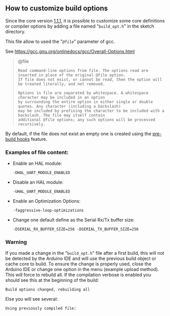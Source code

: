 ## How to customize build options
Since the core version [1.1.1](../releases/tag/1.1.1), it is possible to customize some core definitions or compiler options by adding a file named "`build_opt.h`" in the sketch directory. 

This file allow to used the "_`@file`_" parameter of gcc.

See https://gcc.gnu.org/onlinedocs/gcc/Overall-Options.html

> @file
>
>     Read command-line options from file. The options read are inserted in place of the original @file option.
>     If file does not exist, or cannot be read, then the option will be treated literally, and not removed.
>
>     Options in file are separated by whitespace. A whitespace character may be included in an option
>     by surrounding the entire option in either single or double quotes. Any character (including a backslash)
>     may be included by prefixing the character to be included with a backslash. The file may itself contain
>     additional @file options; any such options will be processed recursively.

By default, if the file does not exist an empty one is created using the [pre-build hooks](https://arduino.github.io/arduino-cli/latest/platform-specification/#pre-and-post-build-hooks-since-arduino-ide-165) feature.

### Examples of file content:
 * Enable an HAL module:

    `-DHAL_UART_MODULE_ENABLED`
 * Disable an HAL module:

    `-UHAL_UART_MODULE_ENABLED`
 * Enable an Optimization Options:

    `-faggressive-loop-optimizations`
 * Change one default define as the Serial Rx/Tx buffer size:

    `-DSERIAL_RX_BUFFER_SIZE=256 -DSERIAL_TX_BUFFER_SIZE=256`

### Warning
If you made a change in the "`build_opt.h`" file after a first build, this will not be detected by the Arduino IDE and will use the previous build object or cache core to build. To ensure the change is properly used, close the Arduino IDE or change one option in the menu (example upload method). This will force to rebuild all.
If the compilation verbose is enabled you should see this at the beginning of the build:

```Console
Build options changed, rebuilding all
```

Else you will see several:

```Console
Using previously compiled file:
```

